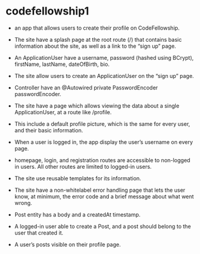 # codefellowship1

* an app that allows users to create their profile on CodeFellowship.

* The site have a splash page at the root route (/) that contains basic information about the site, as well as a link to the “sign up” page.

* An ApplicationUser have a username, password (hashed using BCrypt), firstName, lastName, dateOfBirth, bio.

* The site allow users to create an ApplicationUser on the “sign up” page.

* Controller have an @Autowired private PasswordEncoder passwordEncoder.

* The site have a page which allows viewing the data about a single ApplicationUser, at a route like /profile.

* This include a default profile picture, which is the same for every user, and their basic information.

* When a user is logged in, the app display the user’s username on every page.

* homepage, login, and registration routes are accessible to non-logged in users. All other routes are limited to logged-in users.

* The site use reusable templates for its information.

* The site have a non-whitelabel error handling page that lets the user know, at minimum, the error code and a brief message about what went wrong.

* Post entity has a body and a createdAt timestamp.

* A logged-in user able to create a Post, and a post should belong to the user that created it.

* A user’s posts visible on their profile page.
